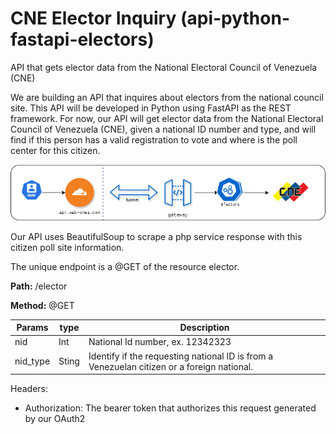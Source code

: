 # CNE Elector Inquiry (api-python-fastapi-electors)

API that gets elector data from the National Electoral Council of Venezuela (CNE)

We are building an API that inquires about electors from the national council site. This API will be developed in Python using FastAPI as the REST framework. For now, our API will get elector data from the National Electoral Council of Venezuela (CNE), given a national ID number and type, and will find if this person has a valid registration to vote and where is the poll center for this citizen.

![Solution Diagram](img\api-python-fast-electors.png)

Our API uses BeautifulSoup to scrape a php service response with this citizen poll site information.

The unique endpoint is a @GET of the resource elector.

**Path:** /elector

**Method:** @GET

| Params   | type  | Description                                                                                | 
|----------|-------|--------------------------------------------------------------------------------------------|
| nid      | Int   | National Id number, ex. 12342323                                                           |
| nid_type | Sting | Identify if the requesting national ID is from a Venezuelan citizen or a foreign national. |

Headers:
- Authorization: The bearer token that authorizes this request generated by our OAuth2


    

